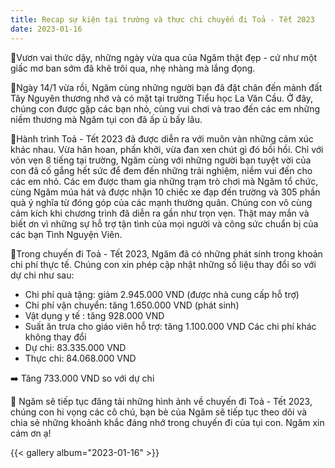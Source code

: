 ```yaml
---
title: Recap sự kiện tại trường và thực chi chuyến đi Toả - Tết 2023
date: 2023-01-16
---
```

🌻Vươn vai thức dậy, những ngày vừa qua của Ngăm thật đẹp - cứ như một giấc mơ ban sớm đã khẽ trôi qua, nhẹ nhàng mà lắng đọng.

🌻Ngày 14/1 vừa rồi, Ngăm cùng những người bạn đã đặt chân đến mảnh đất Tây Nguyên thương nhớ và có mặt tại trường Tiểu học La Văn Cầu. Ở đây, chúng con được gặp các bạn nhỏ, cùng vui chơi và trao đến các em những niềm thương mà Ngăm tụi con đã ấp ủ bấy lâu.

🌻Hành trình Toả - Tết 2023 đã được diễn ra với muôn vàn những cảm xúc khác nhau. Vừa hân hoan, phấn khởi, vừa đan xen chút gì đó bồi hồi. Chỉ với vỏn vẹn 8 tiếng tại trường, Ngăm cùng với những người bạn tuyệt vời của con đã cố gắng hết sức để đem đến những trải nghiệm, niềm vui đến cho các em nhỏ. Các em được tham gia những trạm trò chơi mà Ngăm tổ chức, cùng Ngăm múa hát và được nhận 10 chiếc xe đạp đến trường và 305 phần quà ý nghĩa từ đóng góp của các mạnh thường quân. Chúng con vô cùng cảm kích khi chương trình đã diễn ra gần như trọn vẹn. Thật may mắn và biết ơn vì những sự hỗ trợ tận tình của mọi người và công sức chuẩn bị của các bạn Tình Nguyện Viên.

🌻Trong chuyến đi Toả - Tết 2023, Ngăm đã có những phát sinh trong khoản chi phí thực tế. Chúng con xin phép cập nhật những số liệu thay đổi so với dự chi như sau:
- Chi phí quà tặng: giảm 2.945.000 VND (được nhà cung cấp hỗ trợ)
- Chi phí vận chuyển: tăng 1.650.000 VND (phát sinh)
- Vật dụng y tế : tăng 928.000 VND
- Suất ăn trưa cho giáo viên hỗ trợ: tăng 1.100.000 VND
  Các chi phí khác không thay đổi
- Dự chi: 83.335.000 VND
- Thực chi: 84.068.000 VND

➡️ Tăng 733.000 VND so với dự chi

🌻 Ngăm sẽ tiếp tục đăng tải những hình ảnh về chuyến đi Toả - Tết 2023, chúng con hi vọng các cô chú, bạn bè của Ngăm sẽ tiếp tục theo dõi và chia sẻ những khoảnh khắc đáng nhớ trong chuyến đi của tụi con. Ngăm xin cám ơn ạ!

{{< gallery album="2023-01-16" >}}
